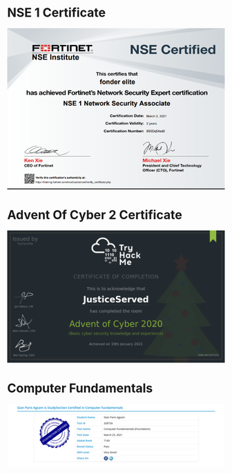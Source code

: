 # **NSE 1 Certificate**
<img src="NSE1Certificate.png">

# **Advent Of Cyber 2 Certificate**
<img src="https://github.com/FonderElite/FonderElite/raw/main/THM-50CSIP19SL.png">

# **Computer Fundamentals**
<img src="compfunda.png">
